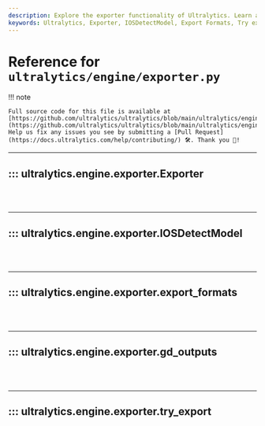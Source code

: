 ```yaml
---
description: Explore the exporter functionality of Ultralytics. Learn about exporting formats, IOSDetectModel, and try exporting with examples.
keywords: Ultralytics, Exporter, IOSDetectModel, Export Formats, Try export
---
```


# Reference for `ultralytics/engine/exporter.py`

!!! note

    Full source code for this file is available at [https://github.com/ultralytics/ultralytics/blob/main/ultralytics/engine/exporter.py](https://github.com/ultralytics/ultralytics/blob/main/ultralytics/engine/exporter.py). Help us fix any issues you see by submitting a [Pull Request](https://docs.ultralytics.com/help/contributing/) 🛠️. Thank you 🙏!

---
## ::: ultralytics.engine.exporter.Exporter
<br><br>

---
## ::: ultralytics.engine.exporter.IOSDetectModel
<br><br>

---
## ::: ultralytics.engine.exporter.export_formats
<br><br>

---
## ::: ultralytics.engine.exporter.gd_outputs
<br><br>

---
## ::: ultralytics.engine.exporter.try_export
<br><br>
